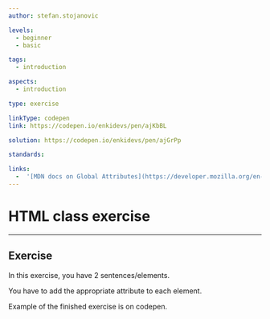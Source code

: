 ```yaml
---
author: stefan.stojanovic

levels:
  - beginner
  - basic

tags:
  - introduction

aspects:
  - introduction

type: exercise

linkType: codepen
link: https://codepen.io/enkidevs/pen/ajKbBL

solution: https://codepen.io/enkidevs/pen/ajGrPp

standards:

links:
  -  '[MDN docs on Global Attributes](https://developer.mozilla.org/en-US/docs/Web/HTML/Global_attributes){website}'
---
```

# HTML class exercise
---
 
## Exercise
In this exercise, you have 2 sentences/elements.

You have to add the appropriate attribute to each element.

Example of the finished exercise is on codepen.


